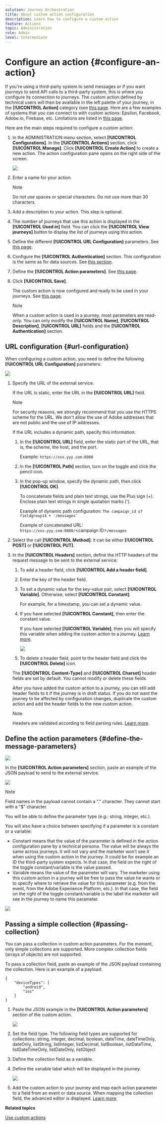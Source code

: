 ```yaml
---
solution: Journey Orchestration
title: About custom action configuration
description: Learn how to configure a custom action
feature: Actions
topic: Administration
role: Admin
level: Intermediate
---
```

# Configure an action {#configure-an-action}

If you're using a third-party system to send messages or if you want journeys to send API calls to a third-party system, this is where you configure its connection to journeys. The custom action defined by technical users will then be available in the left palette of your journey, in the **[!UICONTROL Action]** category (see [this page](../building-journeys/about-journey-activities.md#action-activities). Here are a few examples of systems that you can connect to with custom actions: Epsilon, Facebook, Adobe.io, Firebase, etc.
Limitations are listed in [this page](../building-journeys/limitations.md).

Here are the main steps required to configure a custom action:

1. In the ADMINISTRATION menu section, select **[!UICONTROL Configurations]**. In the  **[!UICONTROL Actions]** section, click **[!UICONTROL Manage]**. Click **[!UICONTROL Create Action]** to create a new action. The action configuration pane opens on the right side of the screen.

    ![](../assets/custom2.png)

    <!-- Mettre à jour les captures de cette page avec le champ Path quand disponible -->

1. Enter a name for your action.

    >[!NOTE]
    >
    >Do not use spaces or special characters. Do not use more than 30 characters.

1. Add a description to your action. This step is optional.
1. The number of journeys that use this action is displayed in the **[!UICONTROL Used in]** field. You can click the **[!UICONTROL View journeys]** button to display the list of  journeys using this action.
1. Define the different **[!UICONTROL URL Configuration]** parameters. See [this page](../action/about-custom-action-configuration.md#url-configuration).
1. Configure the **[!UICONTROL Authentication]** section. This configuration is the same as for data sources.  See [this section](../datasource/external-data-sources.md#section_wjp_nl5_nhb).
1. Define the **[!UICONTROL Action parameters]**. See [this page](../action/about-custom-action-configuration.md#define-the-message-parameters).
1. Click **[!UICONTROL Save]**.

    The custom action is now configured and ready to be used in your journeys. See [this page](../building-journeys/about-journey-activities.md#action-activities).

    >[!NOTE]
    >
    >When a custom action is used in a journey, most parameters are read-only. You can only modify the **[!UICONTROL Name]**, **[!UICONTROL Description]**, **[!UICONTROL URL]** fields and the **[!UICONTROL Authentication]** section.

## URL configuration {#url-configuration}

When configuring a custom action, you need to define the following **[!UICONTROL URL Configuration]** parameters:

![](../assets/journeyurlconfiguration.png)

1. Specify the URL of the external service.

    If the URL is static, enter the URL in the **[!UICONTROL URL]** field.

    >[!NOTE]
    >
    >For security reasons, we strongly recommend that you use the HTTPS scheme for the URL. We don't allow the use of Adobe addresses that are not public and the use of IP addresses.

    If the URL includes a dynamic path, specify this information:

    1. In the **[!UICONTROL URL]** field, enter the static part of the URL, that is, the scheme, the host, and the port.

        Example: `https://xxx.yyy.com:8080`

    1. In the **[!UICONTROL Path]** section, turn on the toggle and click the pencil icon.

    1. In the pop-up window, specify the dynamic path, then click **[!UICONTROL OK]**.

        To concatenate fields and plain text strings, use the Plus sign (+). Enclose plain text strings in single quotation marks (').

        Example of dynamic path configuration: `The campaign_id of fieldgroup14 + '/messages'`

        Example of concatenated URL: `https://xxx.yyy.com:8080/`\<campaign ID\>`/messages`

    <!-- Ajouter une capture quand le champ Path sera disponible. Exemple ici : https://xd.adobe.com/view/fc70786f-d965-451d-9e77-5e17e2dd8384-a923/screen/2f32e6ae-3c22-4093-82be-158d0b3c52d8/ -->

1. Select the call **[!UICONTROL Method]**: it can be either **[!UICONTROL POST]** or **[!UICONTROL PUT]**.
1. In the **[!UICONTROL Headers]** section, define the HTTP headers of the request message to be sent to the external service:
   1. To add a header field, click **[!UICONTROL Add a header field]**.
   1. Enter the key of the header field.
   1. To set a dynamic value for the key-value pair, select **[!UICONTROL Variable]**. Otherwise, select **[!UICONTROL Constant]**.

        For example, for a timestamp, you can set a dynamic value.

   1. If you have selected **[!UICONTROL Constant]**, then enter the constant value.

       If you have selected **[!UICONTROL Variable]**, then you will specify this variable when adding the custom action to a journey. [Learn more](../building-journeys/using-custom-actions.md).

       ![](../assets/journeyurlconfiguration2.png)

   1. To delete a header field, point to the header field and click the **[!UICONTROL Delete]** icon.

    The **[!UICONTROL Content-Type]** and **[!UICONTROL Charset]** header fields are set by default. You cannot modify or delete these fields.

    After you have added the custom action to a journey, you can still add header fields to it if the journey is in draft status. If you do not want the journey to be affected by configuration changes, duplicate the custom action and add the header fields to the new custom action.

    >[!NOTE]
    >
    >Headers are validated according to field parsing rules. [Learn more](https://tools.ietf.org/html/rfc7230#section-3.2.4).

## Define the action parameters {#define-the-message-parameters}

![](../assets/messageparameterssection.png)

In the **[!UICONTROL Action parameters]** section, paste an example of the JSON payload to send to the external service.

![](../assets/customactionpayloadmessage.png)

>[!NOTE]
>
>Field names in the payload cannot contain a "." character. They cannot start with a "$" character.

You will be able to define the parameter type (e.g.: string, integer, etc.).

You will also have a choice between specifying if a parameter is a constant or a variable:

* Constant means that the value of the parameter is defined in the action configuration pane by a technical persona. The value will be always the same across journeys. It will not vary and the marketer won’t see it when using the custom action in the journey. It could be for example an ID the third-party system expects. In that case, the field on the right of the toggle constant/variable is the value passed.
* Variable means the value of the parameter will vary. The marketer using this custom action in a journey will be free to pass the value he wants or to specify where to retrieve the value for this parameter (e.g. from the event, from the Adobe Experience  Platform, etc.). In that case, the field on the right of the toggle constant/variable is the label the marketer will see in the journey to name this parameter.

![](../assets/customactionpayloadmessage2.png)


## Passing a simple collection {#passing-collection}

You can pass a collection in custom action parameters. For the moment, only simple collections are supported. More complex collection fields (arrays of objects) are not supported. 

To pass a collection field, paste an example of the JSON payload containing the collection. Here is an example of a payload:

```
{
    "deviceTypes": [
        "android",
        "ios"
    ]
}
```

1. Paste the JSON example in the **[!UICONTROL Action parameters]** section of the custom action.

   ![](../assets/custom-collection1.png)

2. Set the field type. The following field types are supported for collections: string, integer, decimal, boolean, dateTime, dateTimeOnly, dateOnly, listString, listInteger, listDecimal, listBoolean, listDateTime, listDateTimeOnly, listDateOnly, listObject

3. Define the collection field as a variable.

4. Define the variable label which will be displayed in the journey.

   ![](../assets/custom-collection2.png)

5. Add the custom action to your journey and map each action parameter to a field from an event or data source. When mapping the collection field, the advanced editor is displayed. [Learn more](../building-journeys/using-custom-actions.md).

**Related topics**

[Use custom actions](../building-journeys/using-custom-actions.md)
